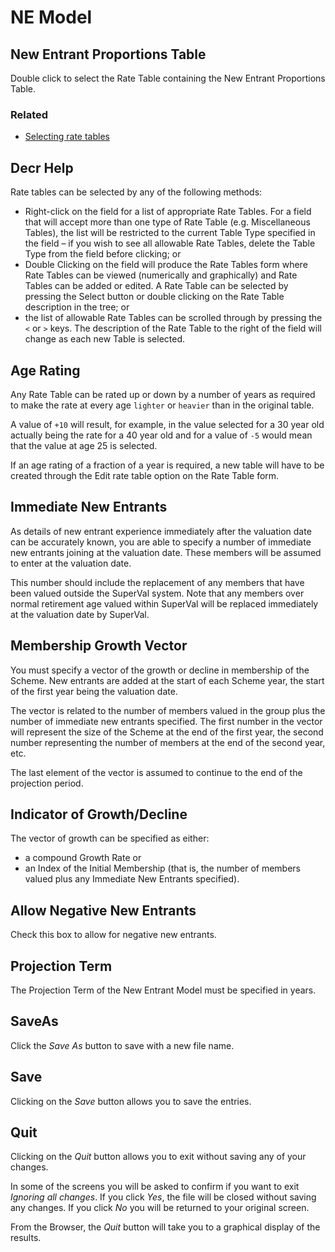 # NE Model



## New Entrant Proportions Table

Double click to select the Rate Table containing the New Entrant
Proportions Table.

### Related



-   [Selecting rate tables](selecting_rate_tables.md)

## Decr Help

Rate tables can be selected by any of the following methods:

-   Right-click on the field for a list of appropriate Rate Tables. For
    a field that will accept more than one type of Rate Table (e.g.
    Miscellaneous Tables), the list will be restricted to the current
    Table Type specified in the field – if you wish to see all allowable
    Rate Tables, delete the Table Type from the field before clicking;
    or
-   Double Clicking on the field will produce the Rate Tables form where
    Rate Tables can be viewed (numerically and graphically) and Rate
    Tables can be added or edited. A Rate Table can be selected by
    pressing the Select button or double clicking on the Rate Table
    description in the tree; or
-   the list of allowable Rate Tables can be scrolled through by
    pressing the `<` or `>` keys. The description of the Rate Table to
    the right of the field will change as each new Table is selected.

## Age Rating

Any Rate Table can be rated up or down by a number of years as required
to make the rate at every age `lighter` or `heavier` than in the
original table.

A value of `+10` will result, for example, in the value selected for a
30 year old actually being the rate for a 40 year old and for a value of
`-5` would mean that the value at age 25 is selected.

If an age rating of a fraction of a year is required, a new table will
have to be created through the Edit rate table option on the Rate Table
form.

## Immediate New Entrants

As details of new entrant experience immediately after the valuation
date can be accurately known, you are able to specify a number of
immediate new entrants joining at the valuation date. These members will
be assumed to enter at the valuation date.

This number should include the replacement of any members that have been
valued outside the SuperVal system. Note that any members over normal
retirement age valued within SuperVal will be replaced immediately at
the valuation date by SuperVal.

## Membership Growth Vector

You must specify a vector of the growth or decline in membership of the
Scheme. New entrants are added at the start of each Scheme year, the
start of the first year being the valuation date.

The vector is related to the number of members valued in the group plus
the number of immediate new entrants specified. The first number in the
vector will represent the size of the Scheme at the end of the first
year, the second number representing the number of members at the end of
the second year, etc.

The last element of the vector is assumed to continue to the end of the
projection period.

## Indicator of Growth/Decline

The vector of growth can be specified as either:

-   a compound Growth Rate or
-   an Index of the Initial Membership (that is, the number of members
    valued plus any Immediate New Entrants specified).

## Allow Negative New Entrants

Check this box to allow for negative new entrants.

## Projection Term

The Projection Term of the New Entrant Model must be specified in years.

## SaveAs

Click the _Save As_ button to save with a new file name.

## Save

Clicking on the _Save_ button allows you to save the entries.

## Quit

Clicking on the _Quit_ button allows you to exit without saving any of
your changes.

In some of the screens you will be asked to confirm if you want to exit
_Ignoring all changes_. If you click _Yes_, the file will be closed
without saving any changes. If you click _No_ you will be returned to your
original screen.

From the Browser, the _Quit_ button will take you to a graphical display
of the results.